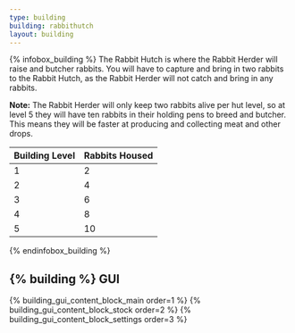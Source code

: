 ```yaml
---
type: building
building: rabbithutch
layout: building
---
```

{% infobox_building %}
 The Rabbit Hutch is where the Rabbit Herder will raise and butcher rabbits. You will have to capture and bring in two rabbits to the Rabbit Hutch, as the Rabbit Herder will not catch and bring in any rabbits.

**Note:** The Rabbit Herder will only keep two rabbits alive per hut level, so at level 5 they will have ten rabbits in their holding pens to breed and butcher. This means they will be faster at producing and collecting meat and other drops.

| Building Level | Rabbits Housed |
|----------------|----------------|
| 1              | 2              |
| 2              | 4              |
| 3              | 6              |
| 4              | 8              |
| 5              | 10             |
{% endinfobox_building %}

## {% building %} GUI

{% building_gui_content_block_main order=1 %}
{% building_gui_content_block_stock order=2 %}
{% building_gui_content_block_settings order=3 %}